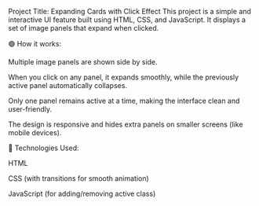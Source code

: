 Project Title: Expanding Cards with Click Effect
This project is a simple and interactive UI feature built using HTML, CSS, and JavaScript. It displays a set of image panels that expand when clicked.

🟢 How it works:

Multiple image panels are shown side by side.

When you click on any panel, it expands smoothly, while the previously active panel automatically collapses.

Only one panel remains active at a time, making the interface clean and user-friendly.

The design is responsive and hides extra panels on smaller screens (like mobile devices).

🔧 Technologies Used:

HTML

CSS (with transitions for smooth animation)

JavaScript (for adding/removing active class)

